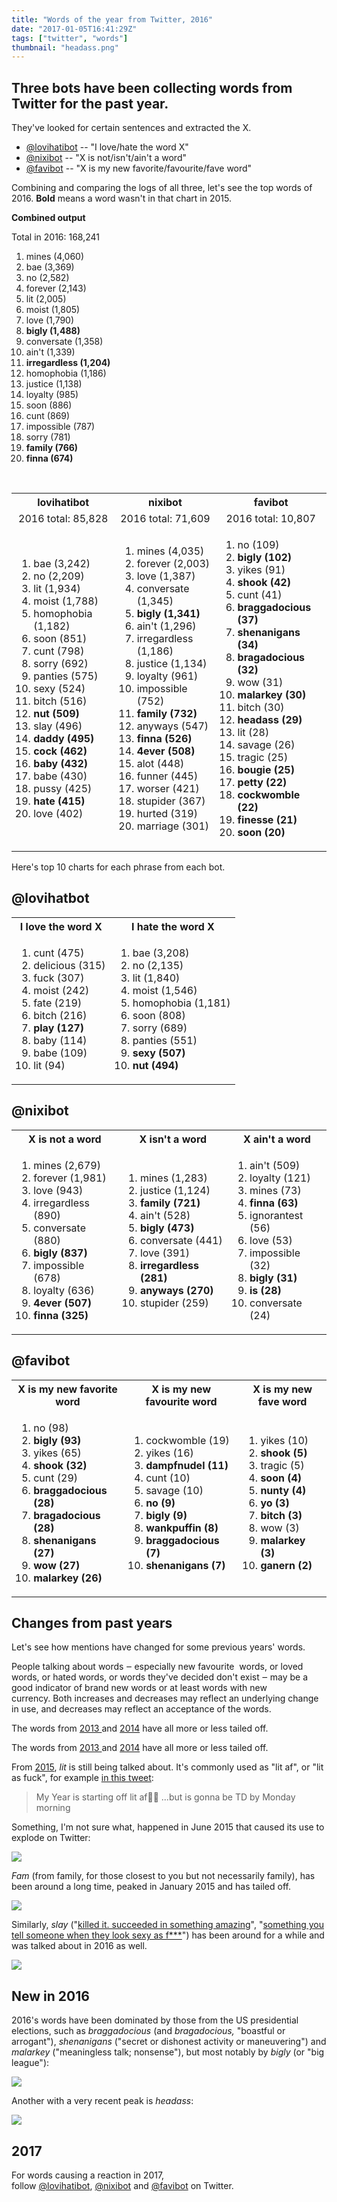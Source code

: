 ```yaml
---
title: "Words of the year from Twitter, 2016"
date: "2017-01-05T16:41:29Z"
tags: ["twitter", "words"]
thumbnail: "headass.png"
---
```


<h2>Three bots have been collecting words from Twitter for the past year.</h2>
<p>They've looked for certain sentences and extracted the X.</p>
<ul>
<li><a href="https://twitter.com/lovihatibot" target="_self">@lovihatibot</a> -- "I love/hate the word X"</li>
<li><a href="https://twitter.com/nixibot" target="_self">@nixibot</a> -- "X is not/isn't/ain't a word"</li>
<li><a href="https://twitter.com/favibot" target="_self">@favibot</a> -- "X is my new favorite/favourite/fave word"</li>
</ul>
<p>Combining and comparing the logs of all three, let's see the top words of 2016. <strong>Bold</strong> means a&nbsp;word wasn't in that chart in 2015.</p>
<p><strong>Combined output</strong></p>
<p>Total in 2016: 168,241</p>
<ol>
<li>mines (4,060)</li>
<li>bae (3,369)</li>
<li>no (2,582)</li>
<li>forever (2,143)</li>
<li>lit (2,005)</li>
<li>moist (1,805)</li>
<li>love (1,790)</li>
<li><strong>bigly (1,488)</strong></li>
<li>conversate (1,358)</li>
<li>ain't (1,339)</li>
<li><strong>irregardless (1,204)</strong></li>
<li>homophobia (1,186)</li>
<li>justice (1,138)</li>
<li>loyalty (985)</li>
<li>soon (886)</li>
<li>cunt (869)</li>
<li>impossible (787)</li>
<li>sorry (781)</li>
<li><strong>family (766)</strong></li>
<li><strong>finna (674)</strong></li>
</ol>
<p>&nbsp;</p>
<table>
<tbody>
<tr>
<th>lovihatibot</th>
<th>nixibot</th>
<th>favibot</th>
</tr>
<tr>
<td style="text-align: center;">2016 total:&nbsp;85,828</td>
<td style="text-align: center;">2016 total: 71,609</td>
<td style="text-align: center;">2016&nbsp;total: 10,807</td>
</tr>
<tr>
<td>
<ol>
<li>bae (3,242)</li>
<li>no (2,209)</li>
<li>lit (1,934)</li>
<li>moist (1,788)</li>
<li>homophobia (1,182)</li>
<li>soon (851)</li>
<li>cunt (798)</li>
<li>sorry (692)</li>
<li>panties (575)</li>
<li>sexy (524)</li>
<li>bitch (516)</li>
<li><strong>nut (509)</strong></li>
<li>slay (496)</li>
<li><strong>daddy (495)</strong></li>
<li><strong>cock (462)</strong></li>
<li><strong>baby (432)</strong></li>
<li>babe (430)</li>
<li>pussy (425)</li>
<li><strong>hate (415)</strong></li>
<li>love (402)</li>
</ol>
</td>
<td>
<ol>
<li>mines (4,035)</li>
<li>forever (2,003)</li>
<li>love (1,387)</li>
<li>conversate (1,345)</li>
<li><strong>bigly (1,341)</strong></li>
<li>ain't (1,296)</li>
<li>irregardless (1,186)</li>
<li>justice (1,134)</li>
<li>loyalty (961)</li>
<li>impossible (752)</li>
<li><strong>family (732)</strong></li>
<li>anyways (547)</li>
<li><strong>finna (526)</strong></li>
<li><strong>4ever (508)</strong></li>
<li>alot (448)</li>
<li>funner (445)</li>
<li>worser (421)</li>
<li>stupider (367)</li>
<li>hurted (319)</li>
<li>marriage (301)</li>
</ol>
</td>
<td>
<ol>
<li>no (109)</li>
<li><strong>bigly (102)</strong></li>
<li>yikes (91)</li>
<li><strong>shook (42)</strong></li>
<li>cunt (41)</li>
<li><strong>braggadocious (37)</strong></li>
<li><strong>shenanigans (34)</strong></li>
<li><strong>bragadocious (32)</strong></li>
<li>wow (31)</li>
<li><strong>malarkey (30)</strong></li>
<li>bitch (30)</li>
<li><strong>headass (29)</strong></li>
<li>lit (28)</li>
<li>savage (26)</li>
<li>tragic (25)</li>
<li><strong>bougie (25)</strong></li>
<li><strong>petty (22)</strong></li>
<li><strong>cockwomble (22)</strong></li>
<li><strong>finesse (21)</strong></li>
<li><strong>soon (20)</strong></li>
</ol>
</td>
</tr>
</tbody>
</table>
<p>Here's top 10 charts for each phrase from each bot.&nbsp;</p>
<h2>@lovihatbot</h2>
<table>
<tbody>
<tr>
<th>I love the word X</th>
<th>I hate the word X</th>
</tr>
<tr>
<td>
<ol>
<li>cunt (475)</li>
<li>delicious (315)</li>
<li>fuck (307)</li>
<li>moist (242)</li>
<li>fate (219)</li>
<li>bitch (216)</li>
<li><strong>play (127)</strong></li>
<li>baby (114)</li>
<li>babe (109)</li>
<li>lit (94)</li>
</ol>
</td>
<td>
<ol>
<li>bae (3,208)</li>
<li>no (2,135)</li>
<li>lit (1,840)</li>
<li>moist (1,546)</li>
<li>homophobia (1,181)</li>
<li>soon (808)</li>
<li>sorry (689)</li>
<li>panties (551)</li>
<li><strong>sexy (507)</strong></li>
<li><strong>nut (494)</strong></li>
</ol>
</td>
</tr>
</tbody>
</table>
<h2>@nixibot</h2>
<table>
<tbody>
<tr>
<th>X is not a word</th>
<th>X isn't a word</th>
<th>X ain't a word</th>
</tr>
<tr>
<td>
<ol>
<li>mines (2,679)</li>
<li>forever (1,981)</li>
<li>love (943)</li>
<li>irregardless (890)</li>
<li>conversate (880)</li>
<li><strong>bigly (837)</strong></li>
<li>impossible (678)</li>
<li>loyalty (636)</li>
<li><strong>4ever (507)</strong></li>
<li><strong>finna (325)</strong></li>
</ol>
</td>
<td>
<ol>
<li>mines (1,283)</li>
<li>justice (1,124)</li>
<li><strong>family (721)</strong></li>
<li>ain't (528)</li>
<li><strong>bigly (473)</strong></li>
<li>conversate (441)</li>
<li>love (391)</li>
<li><strong>irregardless (281)</strong></li>
<li><strong>anyways (270)</strong></li>
<li>stupider (259)</li>
</ol>
</td>
<td>
<ol>
<li>ain't (509)</li>
<li>loyalty (121)</li>
<li>mines (73)</li>
<li><strong>finna (63)</strong></li>
<li>ignorantest (56)</li>
<li>love (53)</li>
<li>impossible (32)</li>
<li><strong>bigly (31)</strong></li>
<li><strong>is (28)</strong></li>
<li>conversate (24)</li>
</ol>
</td>
</tr>
</tbody>
</table>
<h2>@favibot</h2>
<table>
<tbody>
<tr>
<th>X is my new favorite word</th>
<th>X is my new favourite word</th>
<th>X is my new fave word</th>
</tr>
<tr>
<td>
<ol>
<li>no (98)</li>
<li><strong>bigly (93)</strong></li>
<li>yikes (65)</li>
<li><strong>shook (32)</strong></li>
<li>cunt (29)</li>
<li><strong>braggadocious (28)</strong></li>
<li><strong>bragadocious (28)</strong></li>
<li><strong>shenanigans (27)</strong></li>
<li><strong>wow (27)</strong></li>
<li><strong>malarkey (26)</strong></li>
</ol>
</td>
<td>
<ol>
<li>cockwomble (19)</li>
<li>yikes (16)</li>
<li><strong>dampfnudel (11)</strong></li>
<li>cunt (10)</li>
<li>savage (10)</li>
<li><strong>no (9)</strong></li>
<li><strong>bigly (9)</strong></li>
<li><strong>wankpuffin (8)</strong></li>
<li><strong>braggadocious (7)</strong></li>
<li><strong>shenanigans (7)</strong></li>
</ol>
</td>
<td>
<ol>
<li>yikes (10)</li>
<li><strong>shook (5)</strong></li>
<li>tragic (5)</li>
<li><strong>soon (4)</strong></li>
<li><strong>nunty (4)</strong></li>
<li><strong>yo (3)</strong></li>
<li><strong>bitch (3)</strong></li>
<li>wow (3)</li>
<li><strong>malarkey (3)</strong></li>
<li><strong>ganern (2)</strong></li>
</ol>
</td>
</tr>
</tbody>
</table>
<h2>Changes from&nbsp;past years</h2>
<p>Let's see how mentions have changed for some previous years' words.&nbsp;</p>
<p>People talking about words ‒&nbsp;especially new favourite &nbsp;words, or loved words, or hated words, or words they've decided don't exist ‒&nbsp;may be a good indicator of brand new words or at least words with new currency.&nbsp;Both increases and decreases may reflect an underlying change in use, and decreases may reflect an acceptance of the words.</p>
<p>The words from <a href="../../2013/twitters-new-favourite-words/">2013 </a>and&nbsp;<a href="../..//2015/twitter-woty-2014/">2014</a>&nbsp;have all more or less tailed off.</p>
<p>The words from <a href="../../2013/twitters-new-favourite-words/">2013 </a>and&nbsp;<a href="../..//2015/twitter-woty-2014/">2014</a>&nbsp;have all more or less tailed off.</p>
<p>From <a href="../../2016/twitter-woty-2015/">2015</a>, <em>lit</em> is still being talked about. It's commonly used as&nbsp;"lit af", or "lit as fuck", for example&nbsp;<a href="https://twitter.com/BeyondBetter_/status/682990826499211268">in this tweet</a>:</p>
<blockquote>
<p>My Year is starting off lit af👌🏼 ...but is gonna be TD by Monday morning</p>
</blockquote>
<p>Something, I'm not sure what, happened in June 2015 that caused its use to explode on Twitter:</p>
<p><img src="lit.png"></p>
<p><em>Fam&nbsp;</em>(from family, for those closest to you but not necessarily family), has been around a long time, peaked in January 2015 and has tailed off.</p>
<p><img src="fam.png"></p>
<p>Similarly, <em>slay&nbsp;</em>("<a href="https://www.urbandictionary.com/define.php?term=slay&amp;defid=7222797">killed it. succeeded in something amazing</a>", "<a href="https://www.urbandictionary.com/define.php?term=slay&amp;defid=7842546">something you tell someone when they look sexy as f***</a>") has been around for a while and was talked about in 2016 as well.</p>
<p><img src="slay.png"></p>
<h2>New in 2016</h2>
<p>2016's words have been dominated by those from the US presidential elections, such as <em>braggadocious</em> (and <em>bragadocious, </em>"boastful or arrogant"), <em>shenanigans</em> ("secret or dishonest activity or maneuvering") and <em>malarkey</em> ("meaningless talk; nonsense"), but most notably by <em>bigly</em> (or "big league"):</p>
<p><img src="bigly.png"></p>
<p>Another with a very recent peak is <em>headass</em>:</p>
<p><img src="headass.png"></p>
<h2>2017</h2>
<p>For words causing a reaction in 2017, follow&nbsp;<a href="https://twitter.com/lovihatibot" target="_self">@lovihatibot</a>,&nbsp;<a href="https://twitter.com/nixibot" target="_self">@nixibot</a>&nbsp;and&nbsp;<a href="https://twitter.com/favibot" target="_self">@favibot</a>&nbsp;on Twitter.</p>
